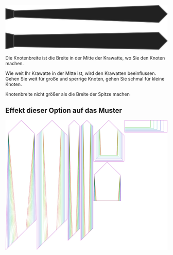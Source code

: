 ![Knotenbreite](knotwidth.svg)

Die Knotenbreite ist die Breite in der Mitte der Krawatte, wo Sie den Knoten machen.

Wie weit Ihr Krawatte in der Mitte ist, wird den Krawatten beeinflussen. Gehen Sie weit für große und sperrige Knoten, gehen Sie schmal für kleine Knoten.

<Note>

Knotenbreite nicht größer als die Breite der Spitze machen

</Note>

## Effekt dieser Option auf das Muster
![Dieses Bild zeigt den Effekt dieser Option, indem es mehrere Varianten überlagert, die einen anderen Wert für diese Option haben](trayvon_knotwidth_sample.svg "Effekt dieser Option auf das Muster")